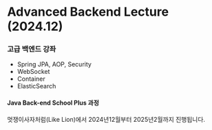 # Advanced Backend Lecture (2024.12)

### 고급 백엔드 강좌
- Spring JPA, AOP, Security
- WebSocket
- Container
- ElasticSearch

#### Java Back-end School Plus 과정

멋쟁이사자처럼(Like Lion)에서 2024년12월부터 2025년2월까지 진행됩니다.
